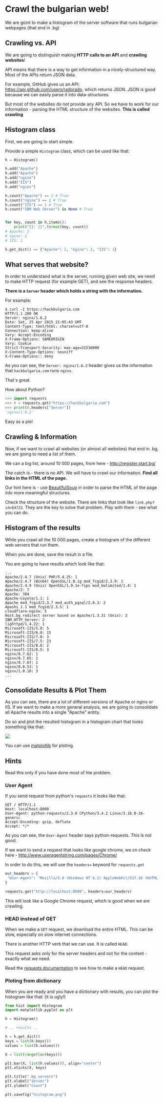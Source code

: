 # Crawl the bulgarian web!

We are goint to make a histogram of the server software that runs bulgarian webpages (that end in .bg)

## Crawling vs. API

We are going to distinguish making **HTTP calls to an API** and **crawling websites**!

API means that there is a way to get information in a nicely-structured way. Most of the APIs return JSON data.

For example, GitHub gives us an API: https://api.github.com/users/radorado, which returns JSON. JSON is good because we can easily parse it into data-structures.

But most of the websites do not provide any API. So we have to work for our information - parsing the HTML structure of the websites. **This is called crawling**

## Histogram class

First, we are going to start simple.

Provide a simple `Histogram` class, which can be used like that:

```python
h = Histogram()

h.add("Apache")
h.add("Apache")
h.add("nginx")
h.add("IIS")
h.add("nginx")

h.count("Apache") == 2 # True
h.count("nginx") == 2 # True
h.count("IIS") == 1 # True
h.count("IBM Web Server") is None # True


for key, count in h.items():
    print("{}: {}".format(key, count))
# Apache: 2
# nginx: 2
# IIS: 1

h.get_dict() == {"Apache": 2, "nginx": 2, "IIS": 1}
```

## What serves that website?

In order to understand what is the server, running given web site, we need to make HTTP request (for example GET), and see the response headers.

**There is a `Server` header which holds a string with the information.**

For example:

```
$ curl -I https://hackbulgaria.com 
HTTP/1.1 200 OK
Server: nginx/1.6.2
Date: Sat, 25 Apr 2015 21:05:43 GMT
Content-Type: text/html; charset=utf-8
Connection: keep-alive
Vary: Accept-Encoding
X-Frame-Options: SAMEORIGIN
Vary: Cookie
Strict-Transport-Security: max-age=31536000
X-Content-Type-Options: nosniff
X-Frame-Options:: deny
```

As you can see, the `Server: nginx/1.6.2` header gives us the information that `hackbulgaria.com` runs `nginx`.

That's great.

How about Python?

```python
>>> import requests
>>> r = requests.get("https://hackbulgaria.com")
>>> print(r.headers["Server"])
'nginx/1.6.2'
```

Easy as a pie!

## Crawling & Information

Now, if we want to crawl all websites (or almost all websites) that end in .bg, we are going to need a list of them.

We can a big list, around 10 000 pages, from here - http://register.start.bg/

The catch is - there is no API. We will have to crawl our information. **Find all links in the HTML of the page.**

Our hint here is - use [BeautifulSoup](http://www.crummy.com/software/BeautifulSoup/) in order to parse the HTML of the page into more meaningful structures.

Check the structure of the website. There are links that look like `link.php?id=64722`. They are the key to solve that problem. Play with them - see what you can do.

## Histogram of the results

While you crawl all the 10 000 pages, create a histogram of the different web servers that run them.

When you are done, save the result in a file.

You are going to have results which look like that:

```
...
Apache/2.4.7 (Unix) PHP/5.4.25: 1
Apache/2.4.7 (Win64) OpenSSL/1.0.1g mod_fcgid/2.3.9: 1
Apache/2.4.9 (Unix) OpenSSL/1.0.1e-fips mod_bwlimited/1.4: 1
Apache/2: 7
Apache: 384
Apache-Coyote/1.1: 1
Apache mod_fcgid/2.3.7 mod_auth_pgsql/2.0.3: 2
Apashi 1.1 mod_fcgid/2.3.5: 1
cloudflare-nginx: 5
Host.bg redirect server based on Apache/1.3.31 (Unix): 2
IBM_HTTP_Server: 2
lighttpd/1.4.22: 1
Microsoft-IIS/5.0: 5
Microsoft-IIS/6.0: 15
Microsoft-IIS/7.0: 3
Microsoft-IIS/7.5: 23
Microsoft-IIS/8.0: 2
Microsoft-IIS/8.5: 3
nginx/0.7.62: 1
nginx/0.7.65: 1
nginx/0.7.67: 1
nginx/0.8.53: 1
nginx/1.0.10: 3
...
```

## Consolidate Results & Plot Them

As you can see, there are a lot of different versions of Apache or nginx or IIS. If we want to make a more general analysis, we are going to consolidate all Apache results into a single "Apache" entity.

Do so and plot the resulted histogram in a histogram chart that looks something like that:

![](histogram.png)


You can use [matplotlib](http://matplotlib.org/) for ploting.

## Hints

Read this only if you have done most of hte problem.

### User Agent

If you send request from python's `requests` it looks like that:

```
GET / HTTP/1.1
Host: localhost:8000
User-Agent: python-requests/2.3.0 CPython/3.4.2 Linux/3.16.0-34-generic
Accept-Encoding: gzip, deflate
Accept: */*
```

As you can see, the `User-Agent` header says python-requests. This is not good.

If we want to send a request that looks like google chrome, we cn check here - http://www.useragentstring.com/pages/Chrome/

In order to do this, we will use the `headers=` keyword for `requests.get`

```python
our_headers = {
 "User-Agent": "Mozilla/5.0 (Windows NT 6.1) AppleWebKit/537.36 (KHTML, like Gecko) Chrome/41.0.2228.0 Safari/537.36"
}

requests.get("http://localhost:8000", headers=our_headers)
```

This will look like a Google Chrome request, which is good when we are crawling.

### HEAD instead of GET

When we make a `GET` request, we download the entire HTML. This can be slow, especially on slow internet connections.

There is another HTTP verb that we can use. It is called `HEAD`.

This request asks only for the server headers and not for the content - exactly what we need.

Read the [requests documentation](http://docs.python-requests.org/en/latest/user/quickstart/) to see how to make a `HEAD` request.

### Ploting from dictionary

When you are ready and you have a dictionary with results, you can plot the histogram like that: (it is ugly!)

```python
from hist import Histogram
import matplotlib.pyplot as plt

h = Histogram()

# .. results ..

h = h.get_dict()
keys = list(h.keys())
values = list(h.values())

X = list(range(len(keys))) 

plt.bar(X, list(h.values()), align="center")
plt.xticks(X, keys)

plt.title(".bg servers")
plt.xlabel("Server")
plt.ylabel("Count")

plt.savefig("histogram.png")
```

